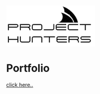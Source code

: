 ![](https://github.com/Project-Hunters-Works/Portfolio/blob/main/images/project_hunters_logo.png?raw=true)

# Portfolio

[click here..](https://project-hunters-works.github.io/Portfolio/)
